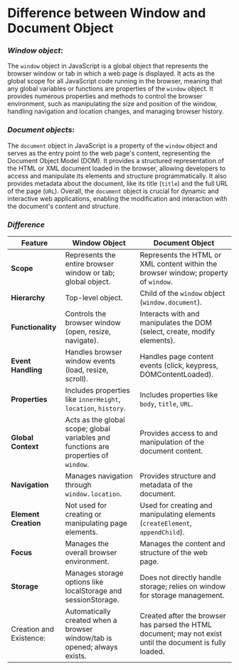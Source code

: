 # Difference between Window and Document Object

### *Window object*:
The `window` object in JavaScript is a global object that represents the browser window or tab in which a web page is displayed. It acts as the global scope for all JavaScript code running in the browser, meaning that any global variables or functions are properties of the `window` object. It provides numerous properties and methods to control the browser environment, such as manipulating the size and position of the window, handling navigation and location changes, and managing browser history.

### *Document objects*:
The `document` object in JavaScript is a property of the `window` object and serves as the entry point to the web page's content, representing the Document Object Model (DOM). It provides a structured representation of the HTML or XML document loaded in the browser, allowing developers to access and manipulate its elements and structure programmatically. It also provides metadata about the document, like its title (`title`) and the full URL of the page (`URL`). Overall, the `document` object is crucial for dynamic and interactive web applications, enabling the modification and interaction with the document's content and structure.

### *Difference*

|Feature            |    Window Object                                  |    Document Object                       |
|-------------------|---------------------------------------------------|------------------------------------------|
| **Scope**               | Represents the entire browser window or tab; global object. | Represents the HTML or XML content within the browser window; property of `window`. |
| **Hierarchy**           | Top-level object.                            | Child of the `window` object (`window.document`). |
| **Functionality**       | Controls the browser window (open, resize, navigate). | Interacts with and manipulates the DOM (select, create, modify elements). |
| **Event Handling**      | Handles browser window events (load, resize, scroll). | Handles page content events (click, keypress, DOMContentLoaded). |
| **Properties**          | Includes properties like `innerHeight`, `location`, `history`. | Includes properties like `body`, `title`, `URL`. |
| **Global Context**      | Acts as the global scope; global variables and functions are properties of `window`. | Provides access to and manipulation of the document content. |
| **Navigation**         | Manages navigation through `window.location`. | Provides structure and metadata of the document. |
| **Element Creation**    | Not used for creating or manipulating page elements. | Used for creating and manipulating elements (`createElement`, `appendChild`). |
| **Focus**               | Manages the overall browser environment.     | Manages the content and structure of the web page. |
| **Storage**            | Manages storage options like localStorage and sessionStorage.   | Does not directly handle storage; relies on window for storage management.|
| Creation and Existence:    |Automatically created when a browser window/tab is opened; always exists.|Created after the browser has parsed the HTML document; may not exist until the document is fully loaded.|
